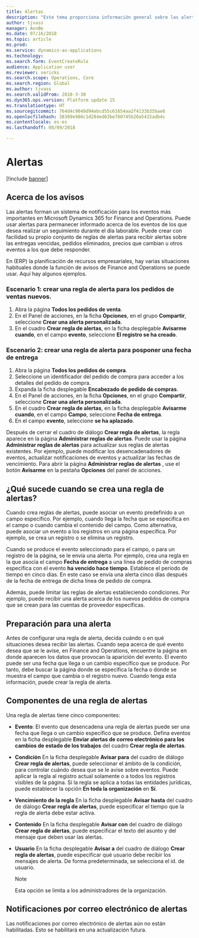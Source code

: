 ```yaml
---
title: Alertas
description: "Este tema proporciona información general sobre las alertas de Microsoft Dynamics 365 for Finance and Operations. Puede usar alertas para permanecer informado acerca de los eventos de los que desea realizar un seguimiento durante el día laborable."
author: tjvass
manager: AnnBe
ms.date: 07/16/2018
ms.topic: article
ms.prod: 
ms.service: dynamics-ax-applications
ms.technology: 
ms.search.form: EventCreateRule
audience: Application user
ms.reviewer: sericks
ms.search.scope: Operations, Core
ms.search.region: Global
ms.author: tjvass
ms.search.validFrom: 2018-3-30
ms.dyn365.ops.version: Platform update 15
ms.translationtype: HT
ms.sourcegitcommit: 764d4c9049d94ebcd55c61654aa2f4133b35bae6
ms.openlocfilehash: 38309e986c1d284ed63be760745b20a5415adb4c
ms.contentlocale: es-es
ms.lasthandoff: 08/09/2018

---
```


# <a name="alerts"></a>Alertas

[!include [banner](../includes/banner.md)]

## <a name="about-alerts"></a>Acerca de los avisos
Las alertas forman un sistema de notificación para los eventos más importantes en Microsoft Dynamics 365 for Finance and Operations. Puede usar alertas para permanecer informado acerca de los eventos de los que desea realizar un seguimiento durante el día laborable. Puede crear con facilidad su propio conjunto de reglas de alertas para recibir alertas sobre las entregas vencidas, pedidos eliminados, precios que cambian u otros eventos a los que debe responder.

En (ERP) la planificación de recursos empresariales, hay varias situaciones habituales donde la función de avisos de Finance and Operations se puede usar. Aquí hay algunos ejemplos.

### <a name="scenario-1-create-an-alert-rule-for-new-sales-orders"></a>Escenario 1: crear una regla de alerta para los pedidos de ventas nuevos.
1. Abra la página **Todos los pedidos de venta**.
2. En el Panel de acciones, en la ficha **Opciones**, en el grupo **Compartir**, seleccione **Crear una alerta personalizada**.
3. En el cuadro **Crear regla de alertas**, en la ficha desplegable **Avisarme cuando**, en el campo **evento**, seleccione **El registro se ha creado**.

### <a name="scenario-2-create-an-alert-rule-for-postponement-of-a-delivery-date"></a>Escenario 2: crear una regla de alerta para posponer una fecha de entrega
1. Abra la página **Todos los pedidos de compra**.
2. Seleccione un identificador del pedido de compra para acceder a los detalles del pedido de compra.
3. Expanda la ficha desplegable **Encabezado de pedido de compras**.
4. En el Panel de acciones, en la ficha **Opciones**, en el grupo **Compartir**, seleccione **Crear una alerta personalizada**.
5. En el cuadro **Crear regla de alertas**, en la ficha desplegable **Avisarme cuando**, en el campo **Campo**, seleccione **Fecha de entrega**.
6. En el campo **evento**, seleccione **se ha aplazado**.
    
Después de cerrar el cuadro de diálogo **Crear regla de alertas**, la regla aparece en la página **Administrar reglas de alertas**. Puede usar la página **Administrar reglas de alertas** para actualizar sus reglas de alertas existentes. Por ejemplo, puede modificar los desencadenadores de eventos, actualizar notificaciones de eventos y actualizar las fechas de vencimiento. Para abrir la página **Administrar reglas de alertas** , use el botón **Avisarme** en la pestaña **Opciones** del panel de acciones.

## <a name="what-occurs-when-an-alert-rule-is-created"></a>¿Qué sucede cuando se crea una regla de alertas?
Cuando crea reglas de alertas, puede asociar un evento predefinido a un campo específico. Por ejemplo, cuando llega la fecha que se especifica en el campo o cuando cambia el contenido del campo. Como alternativa, puede asociar un evento a los registros en una página específica. Por ejemplo, se crea un registro o se elimina un registro.

Cuando se produce el evento seleccionado para el campo, o para un registro de la página, se le envía una alerta. Por ejemplo, crea una regla en la que asocia el campo **Fecha de entrega** a una línea de pedido de compras específica con el evento **ha vencido hace tiempo**. Establece el período de tiempo en cinco días. En este caso se envía una alerta cinco días después de la fecha de entrega de dicha línea de pedido de compra.

Además, puede limitar las reglas de alertas estableciendo condiciones. Por ejemplo, puede recibir una alerta acerca de los nuevos pedidos de compra que se crean para las cuentas de proveedor específicas.

## <a name="preparing-for-an-alert"></a>Preparación para una alerta
Antes de configurar una regla de alerta, decida cuándo o en qué situaciones desea recibir las alertas. Cuando sepa acerca de qué evento desea que se le avise, en Finance and Operations, encuentre la página en donde aparecen los datos que provocan la aparición del evento. El evento puede ser una fecha que llega o un cambio específico que se produce. Por tanto, debe buscar la página donde se especifica la fecha o donde se muestra el campo que cambia o el registro nuevo. Cuando tenga esta información, puede crear la regla de alerta.

## <a name="components-of-an-alert-rule"></a>Componentes de una regla de alertas
Una regla de alertas tiene cinco componentes:

- **Evento**: El evento que desencadena una regla de alertas puede ser una fecha que llega o un cambio específico que se produce. Defina eventos en la ficha desplegable **Enviar alertas de correo electrónico para los cambios de estado de los trabajos** del cuadro **Crear regla de alertas**.
- **Condición** En la ficha desplegable **Avisar para** del cuadro de diálogo **Crear regla de alertas**, puede seleccionar el ámbito de la condición, para controlar cuándo desea que se le avise sobre eventos. Puede aplicar la regla al registro actual solamente o a todos los registros visibles de la página. Si la regla se aplica a todas las entidades jurídicas, puede establecer la opción **En toda la organización** en **Sí**.
- **Vencimiento de la regla** En la ficha desplegable **Avisar hasta** del cuadro de diálogo **Crear regla de alertas**, puede especificar el tiempo que la regla de alerta debe estar activa.
- **Contenido** En la ficha desplegable **Avisar con** del cuadro de diálogo **Crear regla de alertas**, puede especificar el texto del asunto y del mensaje que deben usar las alertas.
- **Usuario** En la ficha desplegable **Avisar a** del cuadro de diálogo **Crear regla de alertas**, puede especificar qué usuario debe recibir los mensajes de alerta. De forma predeterminada, se selecciona el id. de usuario.

    > [!NOTE]
    > Esta opción se limita a los administradores de la organización.

## <a name="email-notifications-from-alerts"></a>Notificaciones por correo electrónico de alertas
Las notificaciones por correo electrónico de alertas aún no están habilitadas. Esto se habilitará en una actualización futura.

